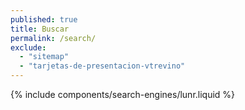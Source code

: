 ```yaml
---
published: true
title: Buscar
permalink: /search/
exclude:
  - "sitemap"
  - "tarjetas-de-presentacion-vtrevino"
---
```

<div class="container">
  {% include components/search-engines/lunr.liquid %}
</div>
